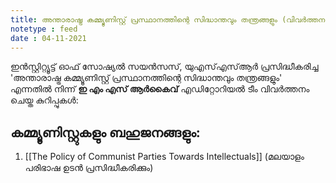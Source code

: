 ```yaml
---
title: അന്താരാഷ്ട്ര കമ്മ്യൂണിസ്റ്റ് പ്രസ്ഥാനത്തിന്റെ സിദ്ധാന്തവും തന്ത്രങ്ങളും (വിവർത്തനം)
notetype : feed
date : 04-11-2021
---
```


ഇൻസ്റ്റിറ്റ്യൂട്ട് ഓഫ് സോഷ്യൽ സയൻസസ്, യുഎസ്എസ്ആർ പ്രസിദ്ധീകരിച്ച 'അന്താരാഷ്ട്ര കമ്മ്യൂണിസ്റ്റ് പ്രസ്ഥാനത്തിന്റെ സിദ്ധാന്തവും തന്ത്രങ്ങളും' എന്നതിൽ നിന്ന് **ഇ എം എസ് ആർകൈവ്** എഡിറ്റോറിയൽ ടീം വിവർത്തനം ചെയ്ത കുറിപ്പുകൾ:

## കമ്മ്യൂണിസ്റ്റുകളും ബഹുജനങ്ങളും:

1. [[The Policy of Communist Parties Towards Intellectuals]] (മലയാളം പരിഭാഷ ഉടൻ പ്രസിദ്ധീകരിക്കും)
